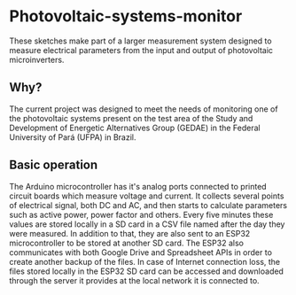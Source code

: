 # Photovoltaic-systems-monitor

These sketches make part of a larger measurement system designed to measure electrical parameters from the input and output of photovoltaic microinverters.

## Why?

The current project was designed to meet the needs of monitoring one of the photovoltaic systems present on the test area of the Study and Development of Energetic Alternatives Group (GEDAE) in the Federal University of Pará (UFPA) in Brazil.<br>

## Basic operation

The Arduino microcontroller has it's analog ports connected to printed circuit boards which measure voltage and current.
It collects several points of electrical signal, both DC and AC, and then starts to calculate parameters such as active power, power factor and others. Every five minutes these values are stored locally in a SD card in a CSV file named after the day they were measured. In addition to that, they are also sent to an ESP32 microcontroller to be stored at another SD card. The ESP32 also communicates with both Google Drive and Spreadsheet APIs in order to create another backup of the files. In case of Internet connection loss, the files stored locally in the ESP32 SD card can be accessed and downloaded through the server it provides at the local network it is connected to.